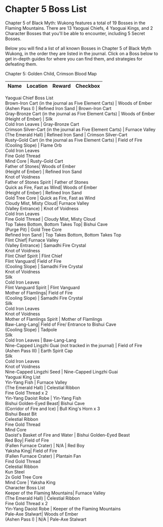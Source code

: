 # Chapter 5 Boss List

Chapter 5 of Black Myth: Wukong features a total of 19 Bosses in the Flaming Mountains. There are 13 Yaoguai Chiefs, 4 Yaoguai Kings, and 2 Character Bosses that you'll be able to encounter, including 5 Secret Bosses. 

Below you will find a list of all known Bosses in Chapter 5 of Black Myth Wukong, in the order they are listed in the journal. Click on a Boss below to get in-depth guides for where you can find them, and strategies for defeating them. 

Chapter 5: Golden Child, Crimson Blood Map

Name | Location | Reward | Checkbox   
---|---|---|---  
Yaoguai Chief Boss List   
Brown-Iron Cart (in the journal as Five Element Carts) | Woods of Ember  
(Ashen Pass I) | Refined Iron Sand | Brown-Iron Cart  
Gray-Bronze Cart (in the journal as Five Element Carts) | Woods of Ember  
(Height of Ember) | Silk  
Cold Iron Leaves | Gray-Bronze Cart  
Crimson Silver-Cart (in the journal as Five Element Carts) | Furnace Valley  
(The Emerald Hall) | Refined Iron Sand | Crimson Silver-Cart  
Rusty-Gold Cart (in the journal as Five Element Carts) | Field of Fire  
(Cooling Slope) | Flame Orb  
Cold Iron Leaves  
Fine Gold Thread  
Mind Core | Rusty-Gold Cart  
Father of Stones| Woods of Ember  
(Height of Ember) | Refined Iron Sand  
Knot of Voidness  
Father of Stones Spirit | Father of Stones  
Quick as Fire, Fast as Wind| Woods of Ember  
(Height of Ember) | Refined Iron Sand  
Gold Tree Core | Quick as Fire, Fast as Wind  
Cloudy Mist, Misty Cloud| Furnace Valley  
(Valley Entrance) | Knot of Voidness  
Cold Iron Leaves  
Fine Gold Thread | Cloudy Mist, Misty Cloud  
Top Takes Bottom, Bottom Takes Top| Bishui Cave  
(Purge Pit) | Gold Tree Core  
Refined Iron Sand | Top Takes Bottom, Bottom Takes Top  
Flint Chief| Furnace Valley  
(Valley Entrance) | Samadhi Fire Crystal  
Knot of Voidness  
Flint Chief Spirit | Flint Chief  
Flint Vanguard| Field of Fire  
(Cooling Slope) | Samadhi Fire Crystal  
Knot of Voidness  
Silk  
Cold Iron Leaves  
Flint Vanguard Spirit | Flint Vanguard  
Mother of Flamlings| Field of Fire  
(Cooling Slope) | Samadhi Fire Crystal  
Silk  
Cold Iron Leaves  
Knot of Voidness  
Mother of Flamlings Spirit | Mother of Flamlings  
Baw-Lang-Lang| Field of Fire/ Entrance to Bishui Cave  
(Cooling Slope) | Tadpole  
Silk  
Cold Iron Leaves | Baw-Lang-Lang  
Nine-Capped Lingzhi Guai (not tracked in the journal) | Field of Fire  
(Ashen Pass III) | Earth Spirit Cap  
Silk  
Cold Iron Leaves  
Knot of Voidness  
Nine-Capped Lingzhi Seed | Nine-Capped Lingzhi Guai  
Yaoguai King List   
Yin-Yang Fish | Furnace Valley  
(The Emerald Hall) | Celestial Ribbon  
Fine Gold Thread x 2  
Yin-Yang Daoist Robe | Yin-Yang Fish  
Bishui Golden-Eyed Beast| Bishui Cave  
(Corridor of Fire and Ice) | Bull King's Horn x 3  
Bishui Beast Bit  
Celestial Ribbon  
Fine Gold Thread  
Mind Core  
Daoist's Basket of Fire and Water | Bishui Golden-Eyed Beast  
Red Boy| Field of Fire  
(Fallen Furnace Crater) | N/A | Red Boy  
Yaksha King| Field of Fire  
(Fallen Furnace Crater) | Plantain Fan  
Find Gold Thread  
Celestial Ribbon  
Kun Steel  
2x Gold Tree Core  
Mind Core | Yaksha King  
Character Boss List   
Keeper of the Flaming Mountains| Furnace Valley  
(The Emerald Hall) | Celestial Ribbon  
Fine Gold Thread x 2  
Yin-Yang Daoist Robe | Keeper of the Flaming Mountains  
Pale-Axe Stalwart| Woods of Ember  
(Ashen Pass I) | N/A | Pale-Axe Stalwart

